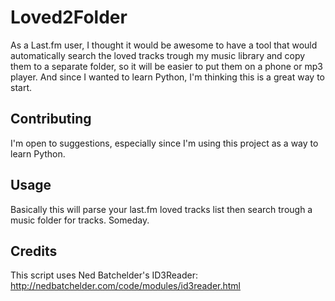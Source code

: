 Loved2Folder
=============

As a Last.fm user, I thought it would be awesome to have a tool that would automatically search the loved tracks trough my music library and copy them to a separate folder, so it will be easier to put them on a phone or mp3 player. And since I wanted to learn Python, I'm thinking this is a great way to start.


Contributing
------------

I'm open to suggestions, especially since I'm using this project as a way to learn Python.

Usage
-----

Basically this will parse your last.fm loved tracks list then search trough a music folder for tracks. Someday.

Credits
-------

This script uses Ned Batchelder's ID3Reader: http://nedbatchelder.com/code/modules/id3reader.html